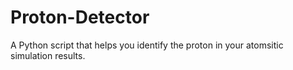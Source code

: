 # Proton-Detector
A Python script that helps you identify the proton in your atomsitic simulation results.
